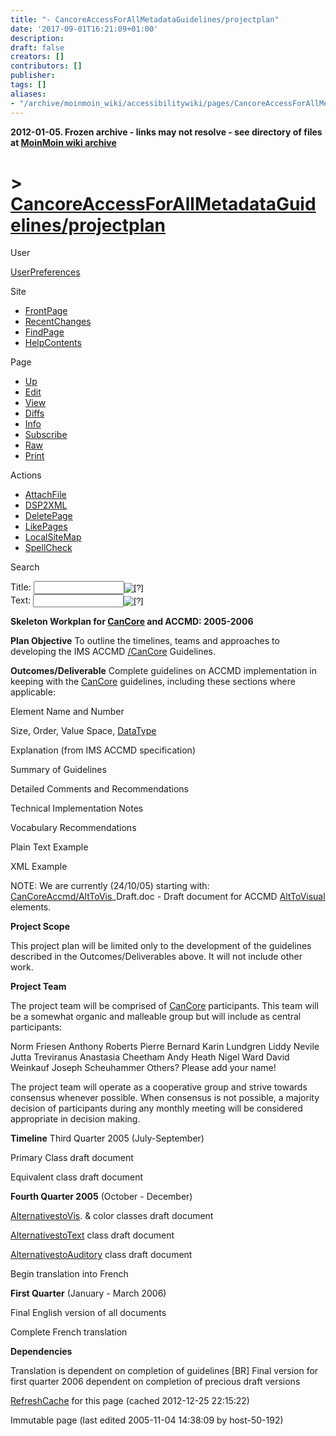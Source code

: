 ```yaml
---
title: "- CancoreAccessForAllMetadataGuidelines/projectplan"
date: '2017-09-01T16:21:09+01:00'
description: 
draft: false
creators: []
contributors: []
publisher: 
tags: []
aliases:
- "/archive/moinmoin_wiki/accessibilitywiki/pages/CancoreAccessForAllMetadataGuidelines_2fprojectplan.html"
---
```


**2012-01-05. Frozen archive - links may not resolve - see directory of files at [MoinMoin wiki archive](/moinmoin-wiki-archive/)**

# > [CancoreAccessForAllMetadataGuidelines/projectplan](http://dublincore.org/accessibilitywiki/CancoreAccessForAllMetadataGuidelines_2fprojectplan?action=fullsearch&value=%2Fprojectplan&literal=1&case=1&context=40 "Click here to do a full-text search for this title")

User

 [UserPreferences](http://dublincore.org/accessibilitywiki/UserPreferences)
  

Site

- [FrontPage](http://dublincore.org/accessibilitywiki/FrontPage)
- [RecentChanges](http://dublincore.org/accessibilitywiki/RecentChanges)
- [FindPage](http://dublincore.org/accessibilitywiki/FindPage)
- [HelpContents](http://dublincore.org/accessibilitywiki/HelpContents)

Page

- [Up](http://dublincore.org/accessibilitywiki/CancoreAccessForAllMetadataGuidelines "Up")
- [Edit](http://dublincore.org/accessibilitywiki/CancoreAccessForAllMetadataGuidelines_2fprojectplan?action=edit "Edit")
- [View](http://dublincore.org/accessibilitywiki/CancoreAccessForAllMetadataGuidelines_2fprojectplan "View")
- [Diffs](http://dublincore.org/accessibilitywiki/CancoreAccessForAllMetadataGuidelines_2fprojectplan?action=diff "Diffs")
- [Info](http://dublincore.org/accessibilitywiki/CancoreAccessForAllMetadataGuidelines_2fprojectplan?action=info "Info")
- [Subscribe](http://dublincore.org/accessibilitywiki/CancoreAccessForAllMetadataGuidelines_2fprojectplan?action=subscribe "Subscribe")
- [Raw](http://dublincore.org/accessibilitywiki/CancoreAccessForAllMetadataGuidelines_2fprojectplan?action=raw "Raw")
- [Print](http://dublincore.org/accessibilitywiki/CancoreAccessForAllMetadataGuidelines_2fprojectplan?action=print "Print")

Actions

- [AttachFile](http://dublincore.org/accessibilitywiki/CancoreAccessForAllMetadataGuidelines_2fprojectplan?action=AttachFile)
- [DSP2XML](http://dublincore.org/accessibilitywiki/CancoreAccessForAllMetadataGuidelines_2fprojectplan?action=DSP2XML)
- [DeletePage](http://dublincore.org/accessibilitywiki/CancoreAccessForAllMetadataGuidelines_2fprojectplan?action=DeletePage)
- [LikePages](http://dublincore.org/accessibilitywiki/CancoreAccessForAllMetadataGuidelines_2fprojectplan?action=LikePages)
- [LocalSiteMap](http://dublincore.org/accessibilitywiki/CancoreAccessForAllMetadataGuidelines_2fprojectplan?action=LocalSiteMap)
- [SpellCheck](http://dublincore.org/accessibilitywiki/CancoreAccessForAllMetadataGuidelines_2fprojectplan?action=SpellCheck)

Search

<form method="POST" action="/accessibilitywiki/CancoreAccessForAllMetadataGuidelines_2fprojectplan">
<p>
<input name="action" value="inlinesearch" type="hidden">
<input name="context" value="40" type="hidden">
Title: <input name="text_title" size="15" maxlength="50" type="text"><input src="CancoreAccessForAllMetadataGuidelines_2fprojectplan_files/moin-search.png" name="button_title" alt="[?]" type="image"><br>Text: <input name="text_full" size="15" maxlength="50" type="text"><input src="CancoreAccessForAllMetadataGuidelines_2fprojectplan_files/moin-search.png" name="button_full" alt="[?]" type="image">
</p>
</form>

**Skeleton Workplan for [CanCore](http://dublincore.org/accessibilitywiki/CanCore) and ACCMD: 2005-2006**  

**Plan Objective** To outline the timelines, teams and approaches to developing the IMS ACCMD [/CanCore](http://dublincore.org/accessibilitywiki/CancoreAccessForAllMetadataGuidelines_2fprojectplan_2fCanCore) Guidelines.

**Outcomes/Deliverable** Complete guidelines on ACCMD implementation in keeping with the [CanCore](http://dublincore.org/accessibilitywiki/CanCore) guidelines, including these sections where applicable:

Element Name and Number

Size, Order, Value Space, [DataType](http://dublincore.org/accessibilitywiki/DataType)

Explanation (from IMS ACCMD specification)

Summary of Guidelines

Detailed Comments and Recommendations

Technical Implementation Notes

Vocabulary Recommendations

Plain Text Example

XML Example

NOTE: We are currently (24/10/05) starting with: [CanCoreAccmd/AltToVis](http://dublincore.org/accessibilitywiki/CanCoreAccmd_2fAltToVis)\_Draft.doc - Draft document for ACCMD [AltToVisual](http://dublincore.org/accessibilitywiki/AltToVisual) elements.

**Project Scope**

This project plan will be limited only to the development of the guidelines described in the Outcomes/Deliverables above. It will not include other work.

**Project Team**

The project team will be comprised of [CanCore](http://dublincore.org/accessibilitywiki/CanCore) participants. This team will be a somewhat organic and malleable group but will include as central participants:

Norm Friesen Anthony Roberts Pierre Bernard Karin Lundgren Liddy Nevile Jutta Treviranus Anastasia Cheetham Andy Heath Nigel Ward David Weinkauf Joseph Scheuhammer Others? Please add your name!

The project team will operate as a cooperative group and strive towards consensus whenever possible. When consensus is not possible, a majority decision of participants during any monthly meeting will be considered appropriate in decision making.

**Timeline** Third Quarter 2005 (July-September)

Primary Class draft document

Equivalent class draft document

**Fourth Quarter 2005** (October - December)

[AlternativestoVis](http://dublincore.org/accessibilitywiki/AlternativestoVis). & color classes draft document

[AlternativestoText](http://dublincore.org/accessibilitywiki/AlternativestoText) class draft document

[AlternativestoAuditory](http://dublincore.org/accessibilitywiki/AlternativestoAuditory) class draft document

Begin translation into French

**First Quarter** (January - March 2006)

Final English version of all documents

Complete French translation

**Dependencies**

Translation is dependent on completion of guidelines [BR] Final version for first quarter 2006 dependent on completion of precious draft versions

 [RefreshCache](http://dublincore.org/accessibilitywiki/CancoreAccessForAllMetadataGuidelines_2fprojectplan?action=refresh&arena=Page.py&key=CancoreAccessForAllMetadataGuidelines_2fprojectplan.text_html) for this page (cached 2012-12-25 22:15:22)  

Immutable page (last edited 2005-11-04 14:38:09 by host-50-192)

